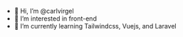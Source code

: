 - 👋 Hi, I’m @carlvirgel
- 👀 I’m interested in front-end
- 🌱 I’m currently learning Tailwindcss, Vuejs, and Laravel


<!---
carlvirgel/carlvirgel is a ✨ special ✨ repository because its `README.md` (this file) appears on your GitHub profile.
You can click the Preview link to take a look at your changes.
--->
